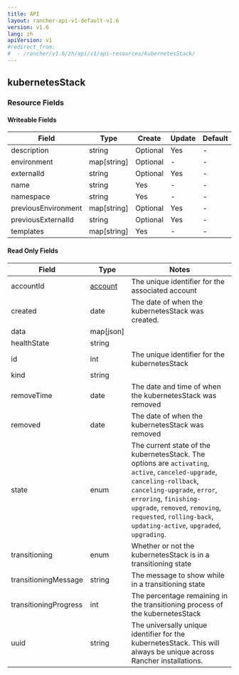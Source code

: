 ```yaml
---
title: API
layout: rancher-api-v1-default-v1.6
version: v1.6
lang: zh
apiVersion: v1
#redirect_from:
#  - /rancher/v1.6/zh/api/v1/api-resources/kubernetesStack/
---
```


## kubernetesStack



### Resource Fields

#### Writeable Fields

Field | Type | Create | Update | Default | Notes
---|---|---|---|---|---
description | string | Optional | Yes | - | 
environment | map[string] | Optional | - | - | 
externalId | string | Optional | Yes | - | 
name | string | Yes | - | - | 
namespace | string | Yes | - | - | 
previousEnvironment | map[string] | Optional | Yes | - | 
previousExternalId | string | Optional | Yes | - | 
templates | map[string] | Yes | - | - | 


#### Read Only Fields

Field | Type   | Notes
---|---|---
accountId | [account]({{site.baseurl}}/rancher/{{page.version}}/{{page.lang}}/api/{{page.apiVersion}}/api-resources/account/)  | The unique identifier for the associated account
created | date  | The date of when the kubernetesStack was created.
data | map[json]  | 
healthState | string  | 
id | int  | The unique identifier for the kubernetesStack
kind | string  | 
removeTime | date  | The date and time of when the kubernetesStack was removed
removed | date  | The date of when the kubernetesStack was removed
state | enum  | The current state of the kubernetesStack. The options are `activating`, `active`, `canceled-upgrade`, `canceling-rollback`, `canceling-upgrade`, `error`, `erroring`, `finishing-upgrade`, `removed`, `removing`, `requested`, `rolling-back`, `updating-active`, `upgraded`, `upgrading`.
transitioning | enum  | Whether or not the kubernetesStack is in a transitioning state
transitioningMessage | string  | The message to show while in a transitioning state
transitioningProgress | int  | The percentage remaining in the transitioning process of the kubernetesStack
uuid | string  | The universally unique identifier for the kubernetesStack. This will always be unique across Rancher installations.


<br>
